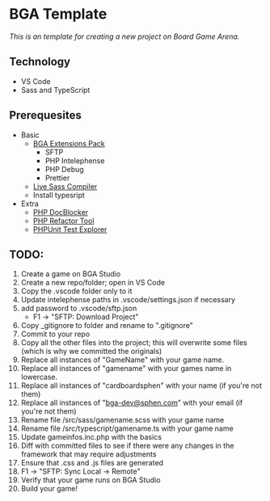 # BGA Template

*This is an template for creating a new project on Board Game Arena.*


## Technology
* VS Code
* Sass and TypeScript


## Prerequesites
* Basic
  * [BGA Extensions Pack](https://marketplace.visualstudio.com/items?itemName=NevinFoster.bga-extension-pack)
    * SFTP
    * PHP Intelephense
    * PHP Debug
    * Prettier
  * [Live Sass Compiler](https://marketplace.visualstudio.com/items?itemName=glenn2223.live-sass)
  * Install typesript
* Extra
  * [PHP DocBlocker](https://marketplace.visualstudio.com/items?itemName=neilbrayfield.php-docblocker)
  * [PHP Refactor Tool](https://marketplace.visualstudio.com/items?itemName=st-pham.php-refactor-tool)
  * [PHPUnit Test Explorer](https://marketplace.visualstudio.com/items?itemName=recca0120.vscode-phpunit)


## TODO:
1. Create a game on BGA Studio
2. Create a new repo/folder; open in VS Code
3. Copy the .vscode folder only to it
4. Update intelephense paths in .vscode/settings.json if necessary
5. add password to .vscode/sftp.json
    * F1 -> "SFTP: Download Project"
6. Copy \_gitignore to folder and rename to ".gitignore"
7. Commit to your repo
8. Copy all the other files into the project; this will overwrite some files (which is why we committed the originals)
9. Replace all instances of "GameName" with your game name.
10. Replace all instances of "gamename" with your games name in lowercase.
11. Replace all instances of "cardboardsphen" with your name (if you're not them)
12. Replace all instances of "bga-dev@sphen.com" with your email (if you're not them)
13. Rename file /src/sass/gamename.scss with your game name
14. Rename file /src/typescript/gamename.ts with your game name
15. Update gameinfos.inc.php with the basics
16. Diff with committed files to see if there were any changes in the framework that may require adjustments
17. Ensure that .css and .js files are generated
18. F1 -> "SFTP: Sync Local -> Remote"
19. Verify that your game runs on BGA Studio
20. Build your game!
